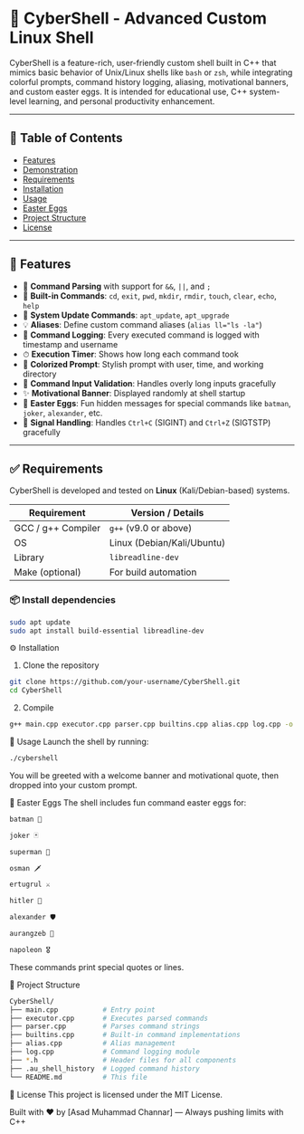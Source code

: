 # 🦾 CyberShell - Advanced Custom Linux Shell

CyberShell is a feature-rich, user-friendly custom shell built in C++ that mimics basic behavior of Unix/Linux shells like `bash` or `zsh`, while integrating colorful prompts, command history logging, aliasing, motivational banners, and custom easter eggs. It is intended for educational use, C++ system-level learning, and personal productivity enhancement.

---

## 📜 Table of Contents

- [Features](#-features)
- [Demonstration](#-demonstration)
- [Requirements](#-requirements)
- [Installation](#-installation)
- [Usage](#-usage)
- [Easter Eggs](#-easter-eggs)
- [Project Structure](#-project-structure)
- [License](#-license)

---

## 🚀 Features

- 🧠 **Command Parsing** with support for `&&`, `||`, and `;`
- 📂 **Built-in Commands**: `cd`, `exit`, `pwd`, `mkdir`, `rmdir`, `touch`, `clear`, `echo`, `help`
- 🔧 **System Update Commands**: `apt_update`, `apt_upgrade`
- 💡 **Aliases**: Define custom command aliases (`alias ll="ls -la"`)
- 📄 **Command Logging**: Every executed command is logged with timestamp and username
- ⏱ **Execution Timer**: Shows how long each command took
- 🎨 **Colorized Prompt**: Stylish prompt with user, time, and working directory
- 🔐 **Command Input Validation**: Handles overly long inputs gracefully
- ✨ **Motivational Banner**: Displayed randomly at shell startup
- 🐣 **Easter Eggs**: Fun hidden messages for special commands like `batman`, `joker`, `alexander`, etc.
- 🛑 **Signal Handling**: Handles `Ctrl+C` (SIGINT) and `Ctrl+Z` (SIGTSTP) gracefully

---

## ✅ Requirements

CyberShell is developed and tested on **Linux** (Kali/Debian-based) systems.

| Requirement         | Version / Details          |
|---------------------|----------------------------|
| GCC / g++ Compiler  | `g++` (v9.0 or above)      |
| OS                  | Linux (Debian/Kali/Ubuntu) |
| Library             | `libreadline-dev`          |
| Make (optional)     | For build automation       |

### 📦 Install dependencies

```bash
sudo apt update
sudo apt install build-essential libreadline-dev
```
⚙️ Installation
1. Clone the repository
```bash
git clone https://github.com/your-username/CyberShell.git
cd CyberShell
```
2. Compile
 ```bash
g++ main.cpp executor.cpp parser.cpp builtins.cpp alias.cpp log.cpp -o cybershell -lreadline
```
🚦 Usage
Launch the shell by running:
```bash
./cybershell
```
You will be greeted with a welcome banner and motivational quote, then dropped into your custom prompt.

🐣 Easter Eggs
The shell includes fun command easter eggs for:
```bash
batman 🦇

joker 🃏

superman 🦸

osman 🗡️

ertugrul ⚔️

hitler 👿

alexander 🛡️

aurangzeb 👑

napoleon 🎖️
```
These commands print special quotes or lines.

📁 Project Structure
```bash
CyberShell/
├── main.cpp           # Entry point
├── executor.cpp       # Executes parsed commands
├── parser.cpp         # Parses command strings
├── builtins.cpp       # Built-in command implementations
├── alias.cpp          # Alias management
├── log.cpp            # Command logging module
├── *.h                # Header files for all components
├── .au_shell_history  # Logged command history
└── README.md          # This file
```


📄 License
This project is licensed under the MIT License.

Built with ❤️ by [Asad Muhammad Channar] — Always pushing limits with C++
